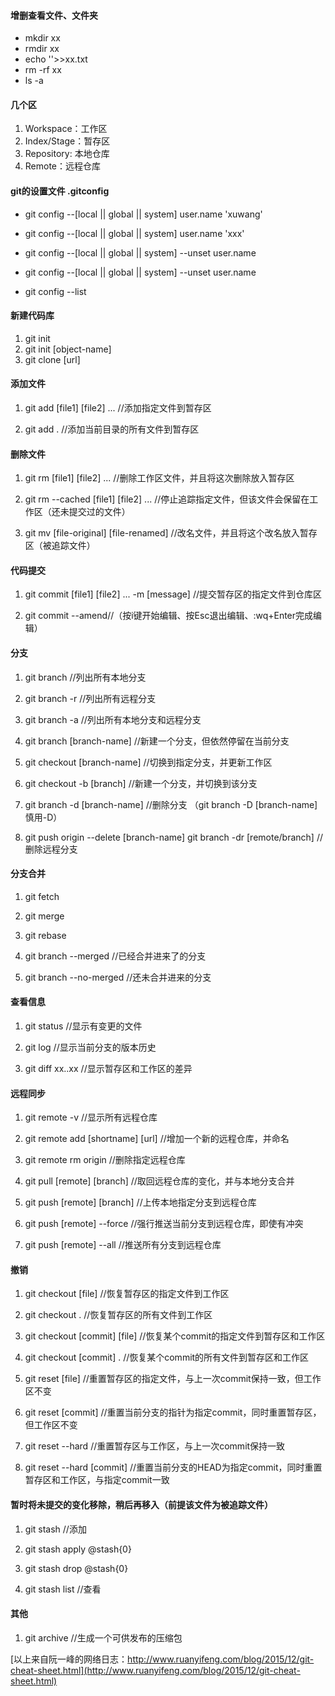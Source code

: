 #### 增删查看文件、文件夹
- mkdir xx 
- rmdir xx
- echo ''>>xx.txt
- rm -rf xx
- ls -a



#### 几个区
1. Workspace：工作区
2. Index/Stage：暂存区
3. Repository: 本地仓库
4. Remote：远程仓库



#### git的设置文件 .gitconfig
- git config --[local || global || system] user.name 'xuwang'
- git config --[local || global || system] user.name 'xxx'

- git config --[local || global || system] --unset user.name
- git config --[local || global || system] --unset user.name

- git config --list




#### 新建代码库
1. git init 
2. git init [object-name]
3. git clone [url]




#### 添加文件
1. git add [file1] [file2] ... //添加指定文件到暂存区

2. git add . //添加当前目录的所有文件到暂存区




#### 删除文件
1. git rm [file1] [file2] ... //删除工作区文件，并且将这次删除放入暂存区

2. git rm --cached [file1] [file2] ... //停止追踪指定文件，但该文件会保留在工作区（还未提交过的文件）

3. git mv [file-original] [file-renamed] //改名文件，并且将这个改名放入暂存区（被追踪文件）




#### 代码提交
1. git commit [file1] [file2] ... -m [message] //提交暂存区的指定文件到仓库区

2. git commit --amend//（按i键开始编辑、按Esc退出编辑、:wq+Enter完成编辑）



#### 分支
1. git branch //列出所有本地分支

2. git branch -r //列出所有远程分支

3. git branch -a //列出所有本地分支和远程分支

4. git branch [branch-name] //新建一个分支，但依然停留在当前分支

5. git checkout [branch-name] //切换到指定分支，并更新工作区

6. git checkout -b [branch] //新建一个分支，并切换到该分支

7. git branch -d [branch-name] //删除分支 （git branch -D [branch-name]慎用-D）

8. git push origin --delete [branch-name]     git branch -dr [remote/branch] //删除远程分支 



#### 分支合并
1. git fetch 

2. git merge

3. git rebase

4. git branch --merged //已经合并进来了的分支

5. git branch --no-merged //还未合并进来的分支




#### 查看信息
1. git status //显示有变更的文件

2. git log //显示当前分支的版本历史

3. git diff xx..xx //显示暂存区和工作区的差异



#### 远程同步
1. git remote -v //显示所有远程仓库


2. git remote add [shortname] [url] //增加一个新的远程仓库，并命名


3. git remote rm origin //删除指定远程仓库


4. git pull [remote] [branch] //取回远程仓库的变化，并与本地分支合并


5. git push [remote] [branch] //上传本地指定分支到远程仓库


6. git push [remote] --force //强行推送当前分支到远程仓库，即使有冲突


7. git push [remote] --all //推送所有分支到远程仓库



#### 撤销
1. git checkout [file] //恢复暂存区的指定文件到工作区

2. git checkout . //恢复暂存区的所有文件到工作区

3. git checkout [commit] [file] //恢复某个commit的指定文件到暂存区和工作区

4. git checkout [commit] . //恢复某个commit的所有文件到暂存区和工作区


5. git reset [file] //重置暂存区的指定文件，与上一次commit保持一致，但工作区不变

6. git reset [commit] //重置当前分支的指针为指定commit，同时重置暂存区，但工作区不变

7. git reset --hard //重置暂存区与工作区，与上一次commit保持一致

8. git reset --hard [commit] //重置当前分支的HEAD为指定commit，同时重置暂存区和工作区，与指定commit一致


#### 暂时将未提交的变化移除，稍后再移入（前提该文件为被追踪文件）
1. git stash //添加

2. git stash apply @stash{0}

3. git stash drop @stash{0}

4. git stash list //查看




#### 其他
1. git archive //生成一个可供发布的压缩包

[以上来自阮一峰的网络日志：http://www.ruanyifeng.com/blog/2015/12/git-cheat-sheet.html](http://www.ruanyifeng.com/blog/2015/12/git-cheat-sheet.html)